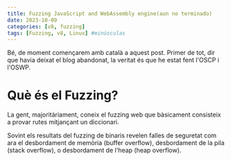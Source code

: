 ```yaml
---
title: Fuzzing JavaScript and WebAssembly engine(aun no terminado)
date: 2023-10-09
categories: [v8, fuzzing]
tags: [Fuzzing, v8, Linux] #minúsculas
---
```


Bé, de moment començarem amb català a aquest post. Primer de tot, dir que havia deixat el blog abandonat, la veritat és que he estat fent l'OSCP i l'OSWP.

# Què és el Fuzzing?

La gent, majoritàriament, coneix el fuzzing web que bàsicament consisteix a provar rutes mitjançant un diccionari.


Sovint els resultats del fuzzing de binaris revelen falles de seguretat com ara el desbordament de memòria (buffer overflow), desbordament de la pila (stack overflow), o desbordament de l'heap (heap overflow).
